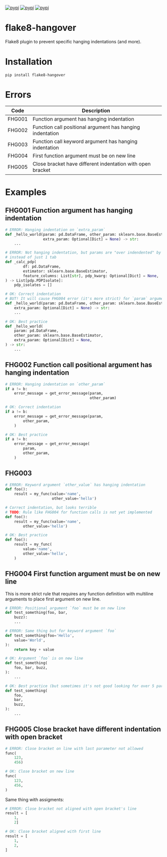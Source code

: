 [![pypi](https://img.shields.io/pypi/v/flake8-hangover.svg)](https://pypi.org/project/flake8-hangover/)
[![pypi](https://img.shields.io/pypi/pyversions/flake8-hangover.svg)](https://pypi.org/project/flake8-hangover/)
[![pypi](https://img.shields.io/pypi/l/flake8-hangover.svg)](https://raw.githubusercontent.com/deniskrumko/flake8-hangover/master/LICENSE)

# flake8-hangover
Flake8 plugin to prevent specific hanging indentations (and more).

# Installation

```
pip install flake8-hangover
```

# Errors

| Code   | Description                                                |
|--------|------------------------------------------------------------|
| FHG001 | Function argument has hanging indentation                  |
| FHG002 | Function call positional argument has hanging indentation  |
| FHG003 | Function call keyword argument has hanging indentation     |
| FHG004 | First function argument must be on new line                |
| FHG005 | Close bracket have different indentation with open bracket |

# Examples

## FHG001 Function argument has hanging indentation

```python
# ERROR: Hanging indentation on `extra_param`
def _hello_world(param: pd.DataFrame, other_param: sklearn.base.BaseEstimator,
                 extra_param: Optional[Dict] = None) -> str:
    ...

# ERROR: Not hanging indentation, but params are "over indendented" by 2 tabs
# instead of just 1 tab
def _calc_pdp(
        df: pd.DataFrame,
        estimator: sklearn.base.BaseEstimator,
        feature_columns: List[str], pdp_kwarg: Optional[Dict] = None,
) -> List[pdp.PDPIsolate]:
    pdp_isolates = []

# OK: Correct indentation
# BUT! It will cause FHG004 error (it's more strict) for `param` argument
def _hello_world(param: pd.DataFrame, other_param: sklearn.base.BaseEstimator,
    extra_param: Optional[Dict] = None) -> str:
    ...

# OK: Best practice
def _hello_world(
    param: pd.DataFrame,
    other_param: sklearn.base.BaseEstimator,
    extra_param: Optional[Dict] = None,
) -> str:
    ...
```

## FHG002 Function call positional argument has hanging indentation

```python
# ERROR: Hanging indentation on `other_param`
if a != b:
    error_message = get_error_message(param,
                                      other_param)

# OK: Correct indentation
if a != b:
    error_message = get_error_message(param,
        other_param,
    )

# OK: Best practice
if a != b:
    error_message = get_error_message(
        param,
        other_param,
    )
```

## FHG003

```python
# ERROR: Keyword argument `other_value` has hanging indentation
def foo():
    result = my_func(value='name',
                     other_value='hello')

# Correct indentation, but looks terrible
# TODO: Rule like FHG004 for function calls is not yet implemented
def foo():
    result = my_func(value='name',
        other_value='hello')

# OK: Best practice
def foo():
    result = my_func(
        value='name',
        other_value='hello',
    )
```

## FHG004 First function argument must be on new line

This is more strict rule that requires any function definition with multiline arguments to
place first argument on new line.

```python
# ERROR: Positional argument `foo` must be on new line
def test_something(foo, bar,
    buzz):
    ...

# ERROR: Same thing but for keyword argument `foo`
def test_something(foo='Hello',
    value='World',
):
    return key + value

# OK: Argument `foo` is on new line
def test_something(
    foo, bar, buzz,
):
    ...

# OK: Best practice (but sometimes it's not good looking for over 5 params, for example)
def test_something(
    foo,
    bar,
    buzz,
):
    ...
```

## FHG005 Close bracket have different indentation with open bracket

```python
# ERROR: Close bracket on line with last parameter not allowed
func(
    123,
    456)
```

```python
# OK: Close bracket on new line
func(
    123,
    456,
)
```

Same thing with assigments:

```python
# ERROR: Close bracket not aligned with open bracket's line
result = [
    1,
    2]
```

```python
# OK: Close bracket aligned with first line
result = [
    1,
    2,
]
```
